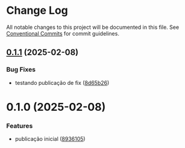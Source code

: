 # Change Log

All notable changes to this project will be documented in this file.
See [Conventional Commits](https://conventionalcommits.org) for commit guidelines.

## [0.1.1](https://github.com/felipe-silva-devtech/monorepo-with-lerna/compare/@felipe-silva-devtech/monorepo-utils@0.1.0...@felipe-silva-devtech/monorepo-utils@0.1.1) (2025-02-08)

### Bug Fixes

- testando publicação de fix ([8d65b26](https://github.com/felipe-silva-devtech/monorepo-with-lerna/commit/8d65b261f53abb04604b9b190cf48bc56b2a0ffd))

# 0.1.0 (2025-02-08)

### Features

- publicação inicial ([8936105](https://github.com/felipe-silva-devtech/monorepo-with-lerna/commit/89361053a0198705b52396e7cf9d98f11af6cf6b))
